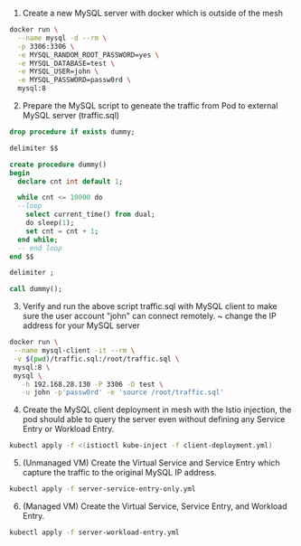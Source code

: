 1. Create a new MySQL server with docker which is outside of the mesh
```bash
docker run \
  --name mysql -d --rm \
  -p 3306:3306 \
  -e MYSQL_RANDOM_ROOT_PASSWORD=yes \
  -e MYSQL_DATABASE=test \
  -e MYSQL_USER=john \
  -e MYSQL_PASSWORD=passw0rd \
  mysql:8
```

2. Prepare the MySQL script to geneate the traffic from Pod to external MySQL server (traffic.sql)
```sql
drop procedure if exists dummy;

delimiter $$

create procedure dummy()
begin
  declare cnt int default 1;

  while cnt <= 10000 do
  --loop
    select current_time() from dual;
    do sleep(1);
    set cnt = cnt + 1;
  end while;
  -- end loop
end $$

delimiter ;

call dummy();
```

3. Verify and run the above script traffic.sql with MySQL client to make sure the user account "john" can connect remotely.
   ~ change the IP address for your MySQL server
```bash
docker run \
 --name mysql-client -it --rm \
 -v $(pwd)/traffic.sql:/root/traffic.sql \
 mysql:8 \
 mysql \
   -h 192.168.28.130 -P 3306 -D test \
   -u john -p'passw0rd' -e 'source /root/traffic.sql'
```

4. Create the MySQL client deployment in mesh with the Istio injection, 
the pod should able to query the server even without defining any Service Entry or Workload Entry.
```bash
kubectl apply -f <(istioctl kube-inject -f client-deployment.yml)
```

5. (Unmanaged VM) Create the Virtual Service and Service Entry which capture the traffic to the original MySQL IP address.
```bash
kubectl apply -f server-service-entry-only.yml
```

6. (Managed VM) Create the Virtual Service, Service Entry, and Workload Entry.
```bash
kubectl apply -f server-workload-entry.yml
```
